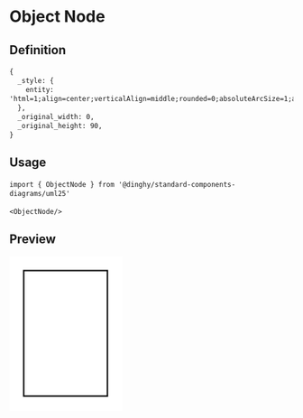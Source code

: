 # Object Node

## Definition

```
{
  _style: { 
    entity: 'html=1;align=center;verticalAlign=middle;rounded=0;absoluteArcSize=1;arcSize=10;dashed=0;whiteSpace=wrap;',
  },
  _original_width: 0,
  _original_height: 90,
}
```

## Usage

```
import { ObjectNode } from '@dinghy/standard-components-diagrams/uml25'

<ObjectNode/>
```

## Preview

<img src="./object-node.png" width="200"/>
